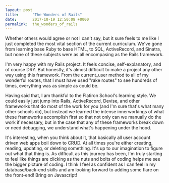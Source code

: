```yaml
---
layout: post
title:      "The Wonders of Rails"
date:       2017-10-19 12:50:08 +0000
permalink:  the_wonders_of_rails
---
```



Whether others would agree or not I can't say, but it sure feels to me like I just completed the most vital section of the current curriculum. We've gone from learning base Ruby to base HTML, to SQL, ActiveRecord, and Sinatra, but none of these subjects were as all encompasing as the Rails framework.

I'm very happy with my Rails project. It feels concise, self-explanatory, and of course DRY. But honestly, it's almost difficult to make a project any other way using this framework. From the current_user method to all of my wonderful routes, that I must have used "rake routes" to see hundreds of times, everything was as simple as could be.

Having said that, I am thankful to the Flatiron School's learning style. We could easily just jump into Rails, ActiveRecord, Devise, and other frameworks that do most of the work for you (and I'm sure that's what many other schools do), but instead we learned the intense innerworkings of what these frameworks accomplish first so that not only can we manually do the work if necessary, but in the case that any of these frameworks break down or need debugging, we understand what's happening under the hood.

It's interesting, when you think about it, that basically all user account driven web apps boil down to CRUD. At all times you're either creating, reading, updating, or deleting something. It's up to our imagination to figure out what that thing is. As difficult as this journey has been, I'm truly starting to feel like things are clicking as the nuts and bolts of coding helps me see the bigger picture of coding. I think I feel as confident as I can feel in my database/back-end skills and am looking forward to adding some flare on the front-end! Bring on Javascript!
